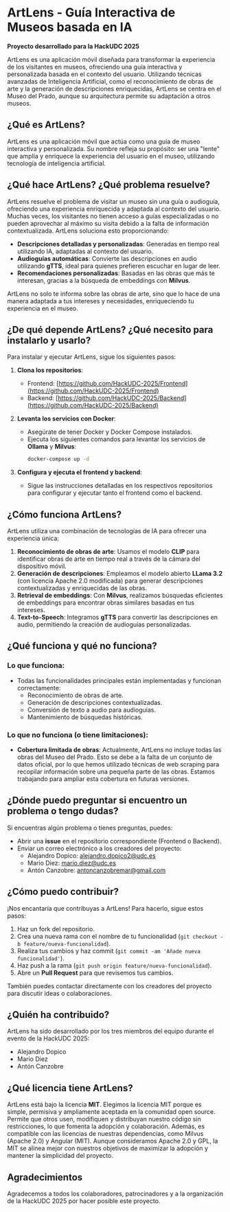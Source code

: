 # ArtLens - Guía Interactiva de Museos basada en IA

**Proyecto desarrollado para la HackUDC 2025**

ArtLens es una aplicación móvil diseñada para transformar la experiencia de los visitantes en museos, ofreciendo una guía interactiva y personalizada basada en el contexto del usuario. Utilizando técnicas avanzadas de Inteligencia Artificial, como el reconocimiento de obras de arte y la generación de descripciones enriquecidas, ArtLens se centra en el Museo del Prado, aunque su arquitectura permite su adaptación a otros museos.

## ¿Qué es ArtLens?

ArtLens es una aplicación móvil que actúa como una guía de museo interactiva y personalizada. Su nombre refleja su propósito: ser una "lente" que amplía y enriquece la experiencia del usuario en el museo, utilizando tecnología de inteligencia artificial.

## ¿Qué hace ArtLens? ¿Qué problema resuelve?

ArtLens resuelve el problema de visitar un museo sin una guía o audioguía, ofreciendo una experiencia enriquecida y adaptada al contexto del usuario. Muchas veces, los visitantes no tienen acceso a guías especializadas o no pueden aprovechar al máximo su visita debido a la falta de información contextualizada. ArtLens soluciona esto proporcionando:

- **Descripciones detalladas y personalizadas**: Generadas en tiempo real utilizando IA, adaptadas al contexto del usuario.
- **Audioguías automáticas**: Convierte las descripciones en audio utilizando **gTTS**, ideal para quienes prefieren escuchar en lugar de leer.
- **Recomendaciones personalizadas**: Basadas en las obras que más te interesan, gracias a la búsqueda de embeddings con **Milvus**.

ArtLens no solo te informa sobre las obras de arte, sino que lo hace de una manera adaptada a tus intereses y necesidades, enriqueciendo tu experiencia en el museo.

## ¿De qué depende ArtLens? ¿Qué necesito para instalarlo y usarlo?

Para instalar y ejecutar ArtLens, sigue los siguientes pasos:

1. **Clona los repositorios**:
   - Frontend: [https://github.com/HackUDC-2025/Frontend](https://github.com/HackUDC-2025/Frontend)
   - Backend: [https://github.com/HackUDC-2025/Backend](https://github.com/HackUDC-2025/Backend)

2. **Levanta los servicios con Docker**:
   - Asegúrate de tener Docker y Docker Compose instalados.
   - Ejecuta los siguientes comandos para levantar los servicios de **Ollama** y **Milvus**:
     ```bash
     docker-compose up -d
     ```

3. **Configura y ejecuta el frontend y backend**:
   - Sigue las instrucciones detalladas en los respectivos repositorios para configurar y ejecutar tanto el frontend como el backend.

## ¿Cómo funciona ArtLens?

ArtLens utiliza una combinación de tecnologías de IA para ofrecer una experiencia única:

1. **Reconocimiento de obras de arte**: Usamos el modelo **CLIP** para identificar obras de arte en tiempo real a través de la cámara del dispositivo móvil.
2. **Generación de descripciones**: Empleamos el modelo abierto **LLama 3.2** (con licencia Apache 2.0 modificada) para generar descripciones contextualizadas y enriquecidas de las obras.
3. **Retrieval de embeddings**: Con **Milvus**, realizamos búsquedas eficientes de embeddings para encontrar obras similares basadas en tus intereses.
4. **Text-to-Speech**: Integramos **gTTS** para convertir las descripciones en audio, permitiendo la creación de audioguías personalizadas.

## ¿Qué funciona y qué no funciona?

### Lo que funciona:
- Todas las funcionalidades principales están implementadas y funcionan correctamente:
  - Reconocimiento de obras de arte.
  - Generación de descripciones contextualizadas.
  - Conversión de texto a audio para audioguías.
  - Mantenimiento de búsquedas históricas.

### Lo que no funciona (o tiene limitaciones):
- **Cobertura limitada de obras**: Actualmente, ArtLens no incluye todas las obras del Museo del Prado. Esto se debe a la falta de un conjunto de datos oficial, por lo que hemos utilizado técnicas de web scraping para recopilar información sobre una pequeña parte de las obras. Estamos trabajando para ampliar esta cobertura en futuras versiones.

## ¿Dónde puedo preguntar si encuentro un problema o tengo dudas?

Si encuentras algún problema o tienes preguntas, puedes:
- Abrir una **issue** en el repositorio correspondiente (Frontend o Backend).
- Enviar un correo electrónico a los creadores del proyecto:
  - Alejandro Dopico: alejandro.dopico2@udc.es
  - Mario Diez: mario.diez@udc.es
  - Antón Canzobre: antoncanzobremar@gmail.com

## ¿Cómo puedo contribuir?

¡Nos encantaría que contribuyas a ArtLens! Para hacerlo, sigue estos pasos:
1. Haz un fork del repositorio.
2. Crea una nueva rama con el nombre de tu funcionalidad (`git checkout -b feature/nueva-funcionalidad`).
3. Realiza tus cambios y haz commit (`git commit -am 'Añade nueva funcionalidad'`).
4. Haz push a la rama (`git push origin feature/nueva-funcionalidad`).
5. Abre un **Pull Request** para que revisemos tus cambios.

También puedes contactar directamente con los creadores del proyecto para discutir ideas o colaboraciones.

## ¿Quién ha contribuido?

ArtLens ha sido desarrollado por los tres miembros del equipo durante el evento de la HackUDC 2025:
- Alejandro Dopico
- Mario Diez
- Antón Canzobre

## ¿Qué licencia tiene ArtLens?

ArtLens está bajo la licencia **MIT**. Elegimos la licencia MIT porque es simple, permisiva y ampliamente aceptada en la comunidad open source. Permite que otros usen, modifiquen y distribuyan nuestro código sin restricciones, lo que fomenta la adopción y colaboración. Además, es compatible con las licencias de nuestras dependencias, como Milvus (Apache 2.0) y Angular (MIT). Aunque consideramos Apache 2.0 y GPL, la MIT se alinea mejor con nuestros objetivos de maximizar la adopción y mantener la simplicidad del proyecto.

## Agradecimientos

Agradecemos a todos los colaboradores, patrocinadores y a la organización de la HackUDC 2025 por hacer posible este proyecto.
